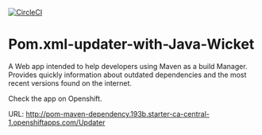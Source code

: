 [![CircleCI](https://circleci.com/gh/SakisTsalkitzis/Pom.xml-updater-with-Java-Wicket.svg?style=svg)](https://circleci.com/gh/SakisTsalkitzis/Pom.xml-updater-with-Java-Wicket)

# Pom.xml-updater-with-Java-Wicket

A Web app intended  to help developers using Maven as a build Manager. Provides quickly information about outdated dependencies and the most recent versions found on the internet.

Check the app on Openshift. 

URL: http://pom-maven-dependency.193b.starter-ca-central-1.openshiftapps.com/Updater

